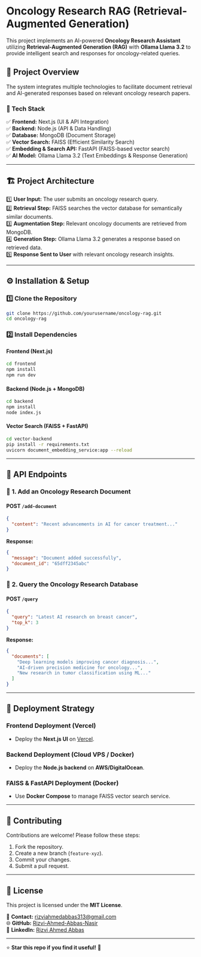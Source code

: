 # Oncology Research RAG (Retrieval-Augmented Generation)

This project implements an AI-powered **Oncology Research Assistant** utilizing **Retrieval-Augmented Generation (RAG)** with **Ollama Llama 3.2** to provide intelligent search and responses for oncology-related queries.

## 🚀 Project Overview

The system integrates multiple technologies to facilitate document retrieval and AI-generated responses based on relevant oncology research papers.

### 🔹 Tech Stack
✅ **Frontend:** Next.js (UI & API Integration)  
✅ **Backend:** Node.js (API & Data Handling)  
✅ **Database:** MongoDB (Document Storage)  
✅ **Vector Search:** FAISS (Efficient Similarity Search)  
✅ **Embedding & Search API:** FastAPI (FAISS-based vector search)  
✅ **AI Model:** Ollama Llama 3.2 (Text Embeddings & Response Generation)  

---

## 🏗️ **Project Architecture**

1️⃣ **User Input:** The user submits an oncology research query.  
2️⃣ **Retrieval Step:** FAISS searches the vector database for semantically similar documents.  
3️⃣ **Augmentation Step:** Relevant oncology documents are retrieved from MongoDB.  
4️⃣ **Generation Step:** Ollama Llama 3.2 generates a response based on retrieved data.  
5️⃣ **Response Sent to User** with relevant oncology research insights.  

---

## ⚙️ **Installation & Setup**

### 1️⃣ Clone the Repository
```sh
git clone https://github.com/yourusername/oncology-rag.git
cd oncology-rag
```

### 2️⃣ Install Dependencies

#### **Frontend (Next.js)**
```sh
cd frontend
npm install
npm run dev
```

#### **Backend (Node.js + MongoDB)**
```sh
cd backend
npm install
node index.js
```

#### **Vector Search (FAISS + FastAPI)**
```sh
cd vector-backend
pip install -r requirements.txt
uvicorn document_embedding_service:app --reload
```

---

## 🔗 **API Endpoints**

### 📌 **1. Add an Oncology Research Document**
#### **POST `/add-document`**
```json
{
  "content": "Recent advancements in AI for cancer treatment..."
}
```
**Response:**
```json
{
  "message": "Document added successfully",
  "document_id": "65dff2345abc"
}
```

### 📌 **2. Query the Oncology Research Database**
#### **POST `/query`**
```json
{
  "query": "Latest AI research on breast cancer",
  "top_k": 3
}
```
**Response:**
```json
{
  "documents": [
    "Deep learning models improving cancer diagnosis...",
    "AI-driven precision medicine for oncology...",
    "New research in tumor classification using ML..."
  ]
}
```

---

## 🚀 **Deployment Strategy**

### **Frontend Deployment (Vercel)**
- Deploy the **Next.js UI** on [Vercel](https://vercel.com/).

### **Backend Deployment (Cloud VPS / Docker)**
- Deploy the **Node.js backend** on **AWS/DigitalOcean**.

### **FAISS & FastAPI Deployment (Docker)**
- Use **Docker Compose** to manage FAISS vector search service.

---

## 📌 **Contributing**
Contributions are welcome! Please follow these steps:
1. Fork the repository.
2. Create a new branch (`feature-xyz`).
3. Commit your changes.
4. Submit a pull request.

---

## 📜 **License**
This project is licensed under the **MIT License**.

📧 **Contact:** [rizviahmedabbas313@gmail.com](mailto:rizviahmedabbas313@gmail.com)  
🌐 **GitHub:** [Rizvi-Ahmed-Abbas-Nasir](https://github.com/Rizvi-Ahmed-Abbas-Nasir)  
💼 **LinkedIn:** [Rizvi Ahmed Abbas](https://www.linkedin.com/in/rizvi-ahmed-abbas-78b489222/)  

---

⭐ **Star this repo if you find it useful!** 🚀

